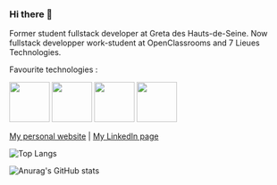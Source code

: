 ### Hi there 👋

Former student fullstack developer at Greta des Hauts-de-Seine. Now fullstack developper work-student at OpenClassrooms and 7 Lieues Technologies. 

Favourite technologies :

<a href="https://elixir-lang.org/" target="_blank" rel="noreferrer" title="Elixir"><img src="https://user-images.githubusercontent.com/58341133/145675185-44dd0b77-2e99-484f-998f-78eb50ee6082.png" height="72px"/></a>
<a href="https://www.phoenixframework.org/" target="_blank" rel="noreferrer" title="Phoenix"><img src="https://user-images.githubusercontent.com/58341133/145676134-98b03bcd-d9cb-4f78-9b5b-80486083d337.png" height="72px"/></a>
<a href="https://www.typescriptlang.org/" target="_blank" rel="noreferrer" title="TypeScript"><img src="https://user-images.githubusercontent.com/58341133/145675195-992636ac-8e66-4b9c-8f61-bb87e57fd2e3.png" height="72px"/></a>
<a href="https://reactjs.org/" target="_blank" rel="noreferrer" title="React"><img src="https://user-images.githubusercontent.com/58341133/145675194-466ebcb7-0a98-4b4e-b11a-5adf43732019.png" height="72px"/></a>

<a href="https://simontirant.dev" target="_blank" rel="noreferrer" title="Linkedin profile">My personal website</a> | <a href="https://www.linkedin.com/in/simontirant" target="_blank" rel="noreferrer" title="Linkedin profile">My LinkedIn page</a>

![Top Langs](https://github-readme-stats.vercel.app/api/top-langs/?username=Sancxo&layout=compact&langs_count=10&include_all_commits=true&count_private=true&show_icons=true&theme=chartreuse-dark)

![Anurag's GitHub stats](https://github-readme-stats.vercel.app/api?username=Sancxo&count_private=true&show_icons=true&theme=chartreuse-dark)

<!--
**Sancxo/sancxo** is a ✨ _special_ ✨ repository because its `README.md` (this file) appears on your GitHub profile.

Here are some ideas to get you started:

- 🔭 I’m currently working on ...
- 🌱 I’m currently learning ...
- 👯 I’m looking to collaborate on ...
- 🤔 I’m looking for help with ...
- 💬 Ask me about ...

- 📫 How to reach me: ...
- 😄 Pronouns: ...
- ⚡ Fun fact: ...
-->
